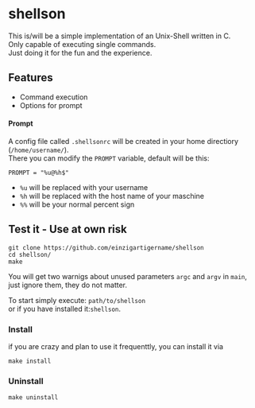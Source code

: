 # shellson
This is/will be a simple implementation of an Unix-Shell written in C.\
Only capable of executing single commands.\
Just doing it for the fun and the experience.
## Features
* Command execution
* Options for prompt

#### Prompt
A config file called `.shellsonrc` will be created in your home directiory (`/home/username/`).\
There you can modify the `PROMPT` variable, default will be this:
```
PROMPT = "%u@%h$"
```
* `%u` will be replaced with your username
* `%h` will be replaced with the host name of your maschine
* `%%` will be your normal percent sign

## Test it - Use at own risk
```
git clone https://github.com/einzigartigername/shellson
cd shellson/
make
```
You will get two warnigs about unused parameters `argc` and `argv` in `main`, just ignore them, they do not matter.

To start simply execute: `path/to/shellson`\
or if you have installed it:`shellson`.
### Install
if you are crazy and plan to use it frequenttly, you can install it via
```
make install
```

### Uninstall
```
make uninstall
```
